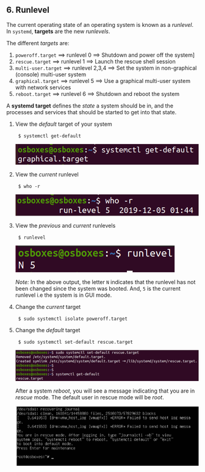 ## 6. Runlevel

The current operating state of an operating system is known as a *runlevel*. In `systemd`, **targets** are the new *runlevels*. 

The different *targets* are:

1. `poweroff.target` ==> runlevel 0 ==> Shutdown and power off the system]
2. `rescue.target` ==> runlevel 1 ==> Launch the rescue shell session
3. `multi-user.target` ==> runlevel 2,3,4 ==> Set the system in non-graphical (console) multi-user system
4. `graphical.target` ==> runlevel 5 ==> Use a graphical multi-user system with network services
5. `reboot.target` ==> runlevel 6 ==> Shutdown and reboot the system

A **systemd target** defines the *state* a system should be in, and the processes and services that should be started to get into that state.

1. View the *default* target of your system

        $ systemctl get-default

    ![Default target](../../image/25_default_target.png)

2. View the *current* runlevel

        $ who -r

    ![Current runlevel](../../image/25b_current_runlevel.png)

3. View the *previous* and *current* runlevels

        $ runlevel

    ![Previous and current runlevels](../../image/25c_previous_and_current_runlevels.png)

    *Note:* In the above output, the letter `N` indicates that the runlevel has not been changed since the system was booted. And, `5` is the current runlevel i.e the system is in GUI mode.
    <br/>

4. Change the *current* target

        $ sudo systemctl isolate poweroff.target

5. Change the *default* target

        $ sudo systemctl set-default rescue.target

    ![Change default target](../../image/26_change_default_target.png)

    After a system *reboot*, you will see a message indicating that you are in *rescue* mode. The default user in rescue mode will be *root*.

    ![Rescue mode](../../image/26b_rescue_mode.png)
